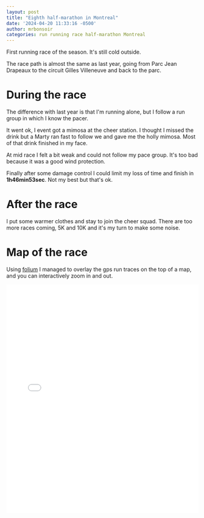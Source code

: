 ```yaml
---
layout: post
title: "Eighth half-marathon in Montreal"
date: '2024-04-20 11:33:16 -0500'
author: mrbonsoir
categories: run running race half-marathon Montreal
---
```


First running race of the season. It's still cold outside.

The race path is almost the same as last year, going from Parc Jean Drapeaux to the circuit Gilles Villeneuve and back to the parc.

# During the race

The difference with last year is that I'm running alone, but I follow a run group in which I know the pacer.

It went ok, I event got a mimosa at the cheer station. I thought I missed the drink but a Marty ran fast to follow we and gave me the holly mimosa. Most of that drink finished in my face.

At mid race I felt a bit weak and could not follow my pace group. It's too bad because it was a good wind protection.

Finally after some damage control I could limit my loss of time and finish in **1h46min53sec**. Not my best but that's ok.

# After the race

I put some warmer clothes and stay to join the cheer squad. There are too more races coming, 5K and 10K and it's my turn to make some noise.

# Map of the race

Using [folium][folium-link] I managed to overlay the gps run traces on the top of a map, and you can interactively zoom in and out.
<iframe src='/data/mapMontreal.html' height="600px" width="100%" style="border:none;"></iframe>

[folium-link]:[https://python-visualization.github.io/folium/latest/]
[runk-link]:https://www.runkseries.com/
[harricana-link]: https://ultratrailharricana.com/